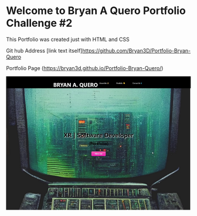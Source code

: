 # Welcome to Bryan A Quero Portfolio Challenge #2

This Portfolio was created just with HTML and CSS

Git hub Address
[link text itself]https://github.com/Bryan3D/Portfolio-Bryan-Quero

Portfolio Page
(https://bryan3d.github.io/Portfolio-Bryan-Quero/)

![alt text](https://github.com/Bryan3D/Portfolio-Bryan-Quero/blob/main/2022_10_13_19_09_13_BQ_XR_FS_DSoftware_Developer.jpg)
